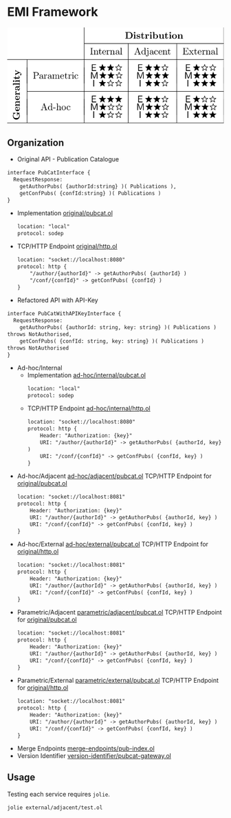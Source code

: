 # EMI Framework

![EMI](tex/emi-framework.png)

## Organization

- Original API - Publication Catalogue
```jolie
interface PubCatInterface {
  RequestResponse:
    getAuthorPubs( {authorId:string} )( Publications ),
    getConfPubs( {confId:string} )( Publications )
}
```
  - Implementation [original/pubcat.ol](original/pubcat.ol)
    ```jolie
    location: "local"
    protocol: sodep
    ```
  - TCP/HTTP Endpoint [original/http.ol](original/http.ol)
    ```jolie
    location: "socket://localhost:8080"
    protocol: http {
        "/author/{authorId}" -> getAuthorPubs( {authorId} )
        "/conf/{confId}" -> getConfPubs( {confId} )
    }
    ```
- Refactored API with API-Key
```jolie
interface PubCatWithAPIKeyInterface {
  RequestResponse:
    getAuthorPubs( {authorId: string, key: string} )( Publications ) throws NotAuthorised,
    getConfPubs( {confId: string, key: string} )( Publications ) throws NotAuthorised
}
```
  - Ad-hoc/Internal
    - Implementation [ad-hoc/internal/pubcat.ol](ad-hoc/internal/pubcat.ol)
      ```jolie
      location: "local"
      protocol: sodep
      ```
    - TCP/HTTP Endpoint [ad-hoc/internal/http.ol](ad-hoc/internal/http.ol)
      ```jolie
      location: "socket://localhost:8080"
      protocol: http {
          Header: "Authorization: {key}"
          URI: "/author/{authorId}" -> getAuthorPubs( {authorId, key} )
          URI: "/conf/{confId}" -> getConfPubs( {confId, key} )
      }
      ```
  - Ad-hoc/Adjacent [ad-hoc/adjacent/pubcat.ol](ad-hoc/adjacent/pubcat.ol)
    TCP/HTTP Endpoint for [original/pubcat.ol](original/pubcat.ol)
    ```jolie
    location: "socket://localhost:8081"
    protocol: http {
        Header: "Authorization: {key}"
        URI: "/author/{authorId}" -> getAuthorPubs( {authorId, key} )
        URI: "/conf/{confId}" -> getConfPubs( {confId, key} )
    }
    ```
  - Ad-hoc/External [ad-hoc/external/pubcat.ol](ad-hoc/adjacent/pubcat.ol)
    TCP/HTTP Endpoint for [original/http.ol](original/http.ol)
    ```jolie
    location: "socket://localhost:8081"
    protocol: http {
        Header: "Authorization: {key}"
        URI: "/author/{authorId}" -> getAuthorPubs( {authorId, key} )
        URI: "/conf/{confId}" -> getConfPubs( {confId, key} )
    }
    ```
  - Parametric/Adjacent [parametric/adjacent/pubcat.ol](parametric/adjacent/pubcat.ol)
    TCP/HTTP Endpoint for [original/pubcat.ol](original/pubcat.ol)
    ```jolie
    location: "socket://localhost:8081"
    protocol: http {
        Header: "Authorization: {key}"
        URI: "/author/{authorId}" -> getAuthorPubs( {authorId, key} )
        URI: "/conf/{confId}" -> getConfPubs( {confId, key} )
    }
    ```
  - Parametric/External [parametric/external/pubcat.ol](external/adjacent/pubcat.ol)
    TCP/HTTP Endpoint for [original/http.ol](original/http.ol)
    ```jolie
    location: "socket://localhost:8081"
    protocol: http {
        Header: "Authorization: {key}"
        URI: "/author/{authorId}" -> getAuthorPubs( {authorId, key} )
        URI: "/conf/{confId}" -> getConfPubs( {confId, key} )
    }
    ```
- Merge Endpoints [merge-endpoints/pub-index.ol](merge-endpoints/pub-index.ol)
- Version Identifier [version-identifier/pubcat-gateway.ol](version-identifier/pubcat-gateway.ol)

## Usage

Testing each service requires `jolie`.
```bash
jolie external/adjacent/test.ol
```
